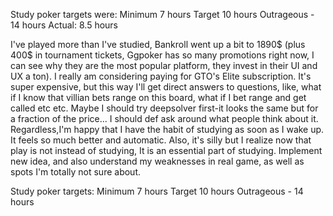 Study poker targets were: Minimum 7 hours  Target 10 hours  Outrageous - 14 hours
Actual: 8.5 hours

I've played more than I've studied, Bankroll went up a bit to 1890$ (plus 400$ in tournament tickets, Ggpoker has so many promotions right now, I can see why they are the most popular platform, they invest in their UI and UX a ton).
I really am considering paying for GTO's Elite subscription. It's super expensive, but this way I'll get direct answers to questions, like, what if I know that villian bets range on this board, what if I bet range and get called etc etc. Maybe I should try deepsolver first-it looks the same but for a fraction of the price... I should def ask around what people think about it.
Regardless,I'm happy that I have the habit of studying as soon as I wake up.
It feels so much better and automatic. 
Also, it's silly but I realize now that play is not instead of studying, It is an essential part of studying. Implement new idea, and also understand my weaknesses in real game, as well as spots I'm totally not sure about.

Study poker targets: Minimum 7 hours  Target 10 hours  Outrageous - 14 hours